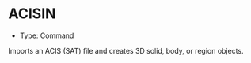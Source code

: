 # ACISIN

- Type: Command

Imports an ACIS (SAT) file and creates 3D solid, body, or region objects.
